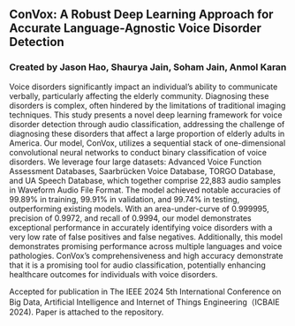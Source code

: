 ## ConVox: A Robust Deep Learning Approach for Accurate Language-Agnostic Voice Disorder Detection

### Created by Jason Hao, Shaurya Jain, Soham Jain, Anmol Karan

Voice disorders significantly impact an individual’s ability to communicate verbally, particularly affecting the elderly community. Diagnosing these disorders is complex, often hindered by the limitations of traditional imaging techniques. This study presents a novel deep learning framework for voice disorder detection through audio classification, addressing the challenge of diagnosing these disorders that affect a large proportion of elderly adults in America. Our model, ConVox, utilizes a sequential stack of one-dimensional convolutional neural networks to conduct binary classification of voice disorders. We leverage four large datasets: Advanced Voice Function Assessment Databases, Saarbrücken Voice Database, TORGO Database, and UA Speech Database, which together comprise 22,883 audio samples in Waveform Audio File Format. The model achieved notable accuracies of 99.89% in training, 99.91% in validation, and 99.74% in testing, outperforming existing models. With an area-under-curve of 0.999995, precision of 0.9972, and recall of 0.9994, our model demonstrates exceptional performance in accurately identifying voice disorders with a very low rate of false positives and false negatives. Additionally, this model demonstrates promising performance across multiple languages and voice pathologies. ConVox’s comprehensiveness and high accuracy demonstrate that it is a promising tool for audio classification, potentially enhancing healthcare outcomes for individuals with voice disorders.<br>


Accepted for publication in The IEEE 2024 5th International Conference on Big Data, Artificial Intelligence and Internet of Things Engineering（ICBAIE 2024). Paper is attached to the repository.
